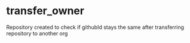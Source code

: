 # transfer_owner
Repository created to check if githubId stays the same after transferring repository to another org
